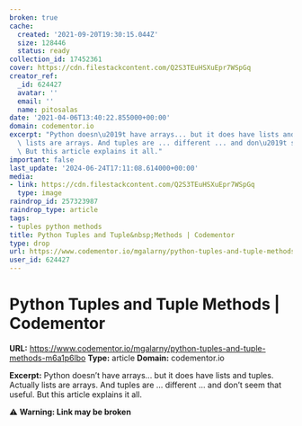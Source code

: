 ```yaml
---
broken: true
cache:
  created: '2021-09-20T19:30:15.044Z'
  size: 128446
  status: ready
collection_id: 17452361
cover: https://cdn.filestackcontent.com/Q2S3TEuHSXuEpr7WSpGq
creator_ref:
  _id: 624427
  avatar: ''
  email: ''
  name: pitosalas
date: '2021-04-06T13:40:22.855000+00:00'
domain: codementor.io
excerpt: "Python doesn\u2019t have arrays... but it does have lists and tuples. Actually\
  \ lists are arrays. And tuples are ... different ... and don\u2019t seem that useful.\
  \ But this article explains it all."
important: false
last_update: '2024-06-24T17:11:08.614000+00:00'
media:
- link: https://cdn.filestackcontent.com/Q2S3TEuHSXuEpr7WSpGq
  type: image
raindrop_id: 257323987
raindrop_type: article
tags:
- tuples python methods
title: Python Tuples and Tuple&nbsp;Methods | Codementor
type: drop
url: https://www.codementor.io/mgalarny/python-tuples-and-tuple-methods-m6a1p6lbo
user_id: 624427
---
```


# Python Tuples and Tuple&nbsp;Methods | Codementor

**URL:** https://www.codementor.io/mgalarny/python-tuples-and-tuple-methods-m6a1p6lbo
**Type:** article
**Domain:** codementor.io

**Excerpt:** Python doesn’t have arrays... but it does have lists and tuples. Actually lists are arrays. And tuples are ... different ... and don’t seem that useful. But this article explains it all.

⚠️ **Warning: Link may be broken**
